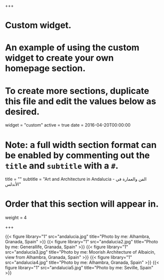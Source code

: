 +++
# Custom widget.
# An example of using the custom widget to create your own homepage section.
# To create more sections, duplicate this file and edit the values below as desired.
widget = "custom"
active = true
date = 2016-04-20T00:00:00

# Note: a full width section format can be enabled by commenting out the `title` and `subtitle` with a `#`.
title = ""
subtitle = "Art and Architecture in Andalucia - الفن والعمارة في الأندلس"

# Order that this section will appear in.
weight = 4


+++

{{< figure library="1" src="andalucia.jpg" title="Photo by me: Alhambra, Granada, Spain" >}}
{{< figure library="1" src="andalucia2.jpg" title="Photo by me: Generallife, Granada, Spain" >}}
{{< figure library="1" src="andalucia3.jpg" title="Photo by me: Moorish Architecture of Albaicín, view from Alhambra, Granada, Spain" >}}
{{< figure library="1" src="andalucia4.jpg" title="Photo by me: Alhambra, Granada, Spain" >}}
{{< figure library="1" src="andalucia5.jpg" title="Photo by me: Seville, Spain" >}}

